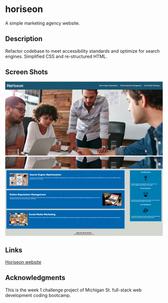 # horiseon
A simple marketing agency website.

## Description
Refactor codebase to meet accessibility standards and optimize for search engines.  Simplified CSS and re-structured HTML.

## Screen Shots
![Horiseon screen shot](https://github.com/sper0054/horiseon/blob/main/screenshot1.png)
![Horiseaon content screen shot](https://github.com/sper0054/horiseon/blob/main/screenshot2.png)

## Links
[Horiseon website](https://sper0054.github.io/horiseon/)

## Acknowledgments
This is the week 1 challenge project of Michigan St. full-stack web development coding bootcamp.
